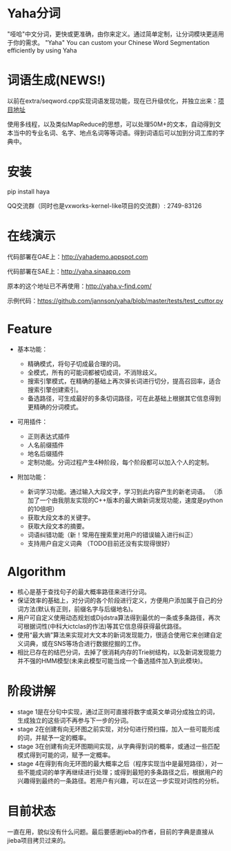 Yaha分词
========
"哑哈"中文分词，更快或更准确，由你来定义。通过简单定制，让分词模块更适用于你的需求。
"Yaha" You can custom your Chinese Word Segmentation efficiently by using Yaha


词语生成(NEWS!)
========
以前在extra/seqword.cpp实现词语发现功能，现在已升级优化，并独立出来：[项目地址](https://github.com/jannson/wordmaker)

使用多线程，以及类似MapReduce的思想，可以处理50M+的文本，自动得到文本当中的专业名词、名字、地点名词等等词语。得到词语后可以加到分词工库的字典中。


安装
======
pip install haya

QQ交流群（同时也是vxworks-kernel-like项目的交流群）: 2749-83126

在线演示
========
代码部署在GAE上：http://yahademo.appspot.com

代码部署在SAE上：http://yaha.sinaapp.com

原本的这个地址已不再使用：http://yaha.v-find.com/

示例代码：https://github.com/jannson/yaha/blob/master/tests/test_cuttor.py


Feature
========
* 基本功能：
  * 精确模式，将句子切成最合理的词。
  * 全模式，所有的可能词都被切成词，不消除歧义。
  * 搜索引擎模式，在精确的基础上再次驿长词进行切分，提高召回率，适合搜索引擎创建索引。
  * 备选路径，可生成最好的多条切词路径，可在此基础上根据其它信息得到更精确的分词模式。

* 可用插件：
  * 正则表达式插件
  * 人名前缀插件
  * 地名后缀插件
  * 定制功能。分词过程产生4种阶段，每个阶段都可以加入个人的定制。

* 附加功能：
  * 新词学习功能。通过输入大段文字，学习到此内容产生的新老词语。 （添加了一个由我朋友实现的C++版本的最大熵新词发现功能，速度是python的10倍吧）
  * 获取大段文本的关键字。
  * 获取大段文本的摘要。
  * 词语纠错功能（新！常用在搜索里对用户的错误输入进行纠正）
  * 支持用户自定义词典 （TODO目前还没有实现得很好）



Algorithm
=========
* 核心是基于查找句子的最大概率路径来进行分词。
* 保证效率的基础上，对分词的各个阶段进行定义，方便用户添加属于自己的分词方法(默认有正则，前缀名字与后缀地名)。
* 用户可自定义使用动态规划或Dijdstra算法得到最优的一条或多条路径，再次可根据词性(中科大ictclas的作法)等其它信息得获得最优路径。
* 使用“最大熵”算法来实现对大文本的新词发现能力，很适合使用它来创建自定义词典，或在SNS等场合进行数据挖掘的工作。
* 相比已存在的结巴分词，去掉了很消耗内存的Trie树结构，以及新词发现能力并不强的HMM模型(未来此模型可能当成一个备选插件加入到此模块)。


阶段讲解
========
* stage 1是在分句中实现，通过正则可直接将数字或英文单词分成独立的词，生成独立的这些词不再参与下一步的分词。
* stage 2在创建有向无环图之前实现，对分句进行预扫描，加入一些可能形成的词，并赋予一定的概率。
* stage 3在创建有向无环图期间实现，从字典得到词的概率，或通过一些匹配模式得到可能的词，赋予一定概率。
* stage 4在得到有向无环图的最大概率之后（程序实现当中是最短路径），对一些不能成词的单字再继续进行处理；或得到最短的多条路径之后，根据用户的兴趣得到最终的一条路径。若用户有兴趣，可以在这一步实现对词性的分析。


目前状态
========
一直在用，貌似没有什么问题。最后要感谢jieba的作者，目前的字典是直接从jieba项目拷贝过来的。
